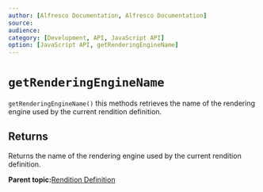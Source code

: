 ```yaml
---
author: [Alfresco Documentation, Alfresco Documentation]
source: 
audience: 
category: [Development, API, JavaScript API]
option: [JavaScript API, getRenderingEngineName]
---
```


# `getRenderingEngineName`

`getRenderingEngineName()` this methods retrieves the name of the rendering engine used by the current rendition definition.

## Returns

Returns the name of the rendering engine used by the current rendition definition.

**Parent topic:**[Rendition Definition](../references/API-JS-RenditionDefinition.md)

